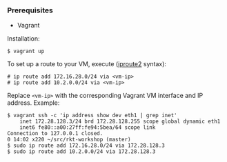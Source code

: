 ### Prerequisites

- Vagrant

Installation:
```
$ vagrant up
```

To set up a route to your VM, execute ([iproute2](http://www.linuxfoundation.org/collaborate/workgroups/networking/iproute2) syntax):
```
# ip route add 172.16.28.0/24 via <vm-ip>
# ip route add 10.2.0.0/24 via <vm-ip>
```

Replace `<vm-ip>` with the corresponding Vagrant VM interface and IP address. Example:
```
$ vagrant ssh -c 'ip address show dev eth1 | grep inet'
    inet 172.28.128.3/24 brd 172.28.128.255 scope global dynamic eth1
    inet6 fe80::a00:27ff:fe94:5bea/64 scope link 
Connection to 127.0.0.1 closed.
0 14:02 x220 ~/src/rkt-workshop (master)
$ sudo ip route add 172.16.28.0/24 via 172.28.128.3
$ sudo ip route add 10.2.0.0/24 via 172.28.128.3
```
